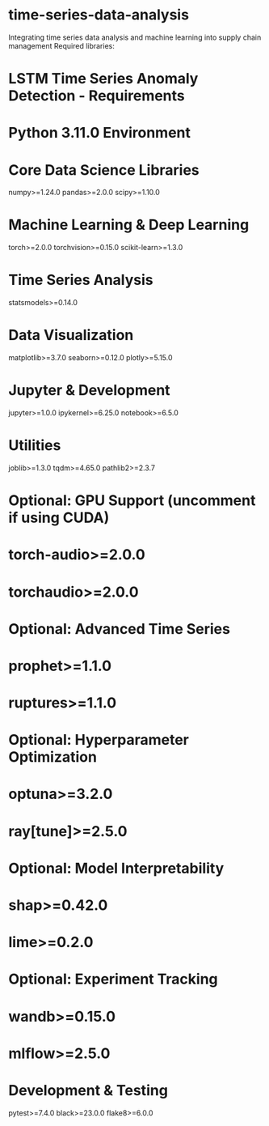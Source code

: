 # time-series-data-analysis
Integrating time series data analysis and machine learning into supply chain management
Required libraries:

# LSTM Time Series Anomaly Detection - Requirements
# Python 3.11.0 Environment

# Core Data Science Libraries
numpy>=1.24.0
pandas>=2.0.0
scipy>=1.10.0

# Machine Learning & Deep Learning
torch>=2.0.0
torchvision>=0.15.0
scikit-learn>=1.3.0

# Time Series Analysis
statsmodels>=0.14.0

# Data Visualization
matplotlib>=3.7.0
seaborn>=0.12.0
plotly>=5.15.0

# Jupyter & Development
jupyter>=1.0.0
ipykernel>=6.25.0
notebook>=6.5.0

# Utilities
joblib>=1.3.0
tqdm>=4.65.0
pathlib2>=2.3.7

# Optional: GPU Support (uncomment if using CUDA)
# torch-audio>=2.0.0
# torchaudio>=2.0.0

# Optional: Advanced Time Series
# prophet>=1.1.0
# ruptures>=1.1.0

# Optional: Hyperparameter Optimization
# optuna>=3.2.0
# ray[tune]>=2.5.0

# Optional: Model Interpretability
# shap>=0.42.0
# lime>=0.2.0

# Optional: Experiment Tracking
# wandb>=0.15.0
# mlflow>=2.5.0

# Development & Testing
pytest>=7.4.0
black>=23.0.0
flake8>=6.0.0
